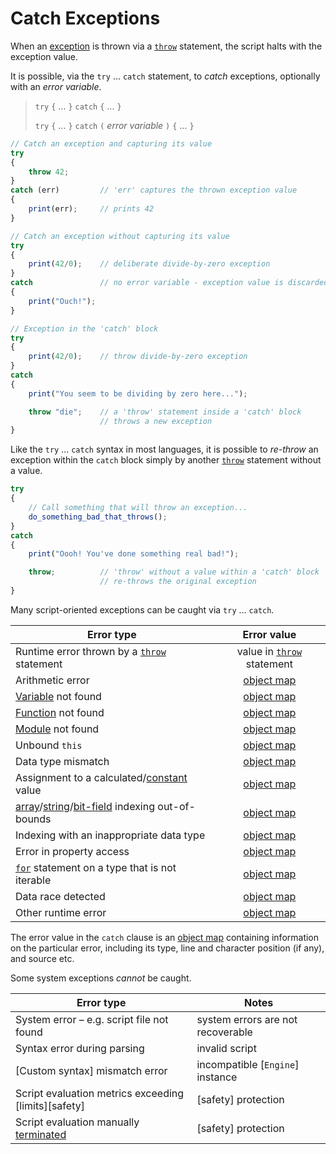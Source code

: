 Catch Exceptions
================

When an [exception](../control-flow/throw.md) is thrown via a [`throw`](../control-flow/throw.md) statement, the script halts with
the exception value.

It is possible, via the `try` ... `catch` statement, to _catch_ exceptions, optionally with an
_error variable_.

> `try` `{` ... `}` `catch` `{` ... `}`
>
> `try` `{` ... `}` `catch` `(` _error variable_ `)` `{` ... `}`

```js
// Catch an exception and capturing its value
try
{
    throw 42;
}
catch (err)         // 'err' captures the thrown exception value
{
    print(err);     // prints 42
}

// Catch an exception without capturing its value
try
{
    print(42/0);    // deliberate divide-by-zero exception
}
catch               // no error variable - exception value is discarded
{
    print("Ouch!");
}

// Exception in the 'catch' block
try
{
    print(42/0);    // throw divide-by-zero exception
}
catch
{
    print("You seem to be dividing by zero here...");

    throw "die";    // a 'throw' statement inside a 'catch' block
                    // throws a new exception
}
```


Like the `try` ... `catch` syntax in most languages, it is possible to _re-throw_ an exception
within the `catch` block simply by another [`throw`](../control-flow/throw.md) statement without a value.

```js
try
{
    // Call something that will throw an exception...
    do_something_bad_that_throws();
}
catch
{
    print("Oooh! You've done something real bad!");

    throw;          // 'throw' without a value within a 'catch' block
                    // re-throws the original exception
}

```

Many script-oriented exceptions can be caught via `try` ... `catch`.

| Error type                                                                                      |              Error value               |
| ----------------------------------------------------------------------------------------------- | :------------------------------------: |
| Runtime error thrown by a [`throw`](../control-flow/throw.md) statement                                         | value in [`throw`](../control-flow/throw.md) statement |
| Arithmetic error                                                                                |      [object map](../types/object-maps.md)      |
| [Variable](../variables/variables.md) not found                                                              |      [object map](../types/object-maps.md)      |
| [Function](../functions/functions.md) not found                                                              |      [object map](../types/object-maps.md)      |
| [Module](../modules/index.md) not found                                                            |      [object map](../types/object-maps.md)      |
| Unbound `this`                                                                                  |      [object map](../types/object-maps.md)      |
| Data type mismatch                                                                              |      [object map](../types/object-maps.md)      |
| Assignment to a calculated/[constant](variables/constants.md) value                                       |      [object map](types/object-maps.md)      |
| [array](types/arrays.md)/[string](types/strings-chars.md)/[bit-field](types/bit-fields.md) indexing out-of-bounds |      [object map](types/object-maps.md)      |
| Indexing with an inappropriate data type                                                        |      [object map](types/object-maps.md)      |
| Error in property access                                                                        |      [object map](types/object-maps.md)      |
| [`for`](control-flow/for.md) statement on a type that is not iterable                                        |      [object map](types/object-maps.md)      |
| Data race detected                                                                              |      [object map](types/object-maps.md)      |
| Other runtime error                                                                             |      [object map](types/object-maps.md)      |

The error value in the `catch` clause is an [object map](types/object-maps.md) containing information on
the particular error, including its type, line and character position (if any), and source etc.

Some system exceptions _cannot_ be caught.

| Error type                                                              | Notes                             |
| ----------------------------------------------------------------------- | --------------------------------- |
| System error &ndash; e.g. script file not found                         | system errors are not recoverable |
| Syntax error during parsing                                             | invalid script                    |
| [Custom syntax] mismatch error                                          | incompatible [`Engine`] instance  |
| Script evaluation metrics exceeding [limits][safety]                    | [safety] protection               |
| Script evaluation manually [terminated]({{rootUrl}}/safety/progress.md) | [safety] protection               |
